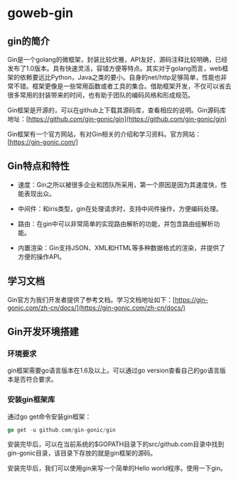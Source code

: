 # goweb-gin

## gin的简介

Gin是一个golang的微框架，封装比较优雅，API友好，源码注释比较明确，已经发布了1.0版本。具有快速灵活，容错方便等特点。其实对于golang而言，web框架的依赖要远比Python，Java之类的要小。自身的net/http足够简单，性能也非常不错。框架更像是一些常用函数或者工具的集合。借助框架开发，不仅可以省去很多常用的封装带来的时间，也有助于团队的编码风格和形成规范。

Gin框架是开源的，可以在github上下载其源码库，查看相应的说明。Gin源码库地址：[https://github.com/gin-gonic/gin](https://github.com/gin-gonic/gin)

Gin框架有一个官方网站，有对Gin相关的介绍和学习资料。官方网站：[https://gin-gonic.com/]

## Gin特点和特性

* 速度：Gin之所以被很多企业和团队所采用，第一个原因是因为其速度快，性能表现出众。

* 中间件：和iris类型，gin在处理请求时，支持中间件操作，方便编码处理。

* 路由：在gin中可以非常简单的实现路由解析的功能，并包含路由组解析功能。

* 内置渲染：Gin支持JSON、XML和HTML等多种数据格式的渲染，并提供了方便的操作API。

## 学习文档

Gin官方为我们开发者提供了参考文档。学习文档地址如下：[https://gin-gonic.com/zh-cn/docs/](https://gin-gonic.com/zh-cn/docs/)

## Gin开发环境搭建

### 环境要求

gin框架需要go语言版本在1.6及以上。可以通过go version查看自己的go语言版本是否符合要求。

### 安装gin框架库

通过go get命令安装gin框架：
````go
go get -u github.com/gin-gonic/gin
````
安装完毕后，可以在当前系统的$GOPATH目录下的src/github.com目录中找到gin-gonic目录，该目录下存放的就是gin框架的源码。

安装完毕后，我们可以使用gin来写一个简单的Hello world程序。使用一下gin。

